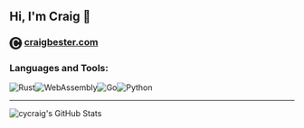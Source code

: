 ## Hi, I'm Craig 🐼

### [<img align="center" alt="" width="22px" src="https://github.com/cycraig/assets_shared/blob/c90c1e211d617f65502dbfcc244bc6fc5049c91e/img/favicon-32x32.png?raw=true"/>][website] [craigbester.com][website]



### Languages and Tools:

[<img align="left" alt="Rust" height="28px" src="https://img.shields.io/badge/Rust-%233776AB.svg?&style=flat-square&logo=rust&logoColor=white" />][rust]

[<img align="left" alt="WebAssembly" height="28px" src="https://img.shields.io/badge/Wasm-%233776AB.svg?&style=flat-square&logo=webassembly&logoColor=white"/>][webassembly]

[<img align="left" alt="Go" height="28px" src="https://img.shields.io/badge/Go-%233776AB.svg?&style=flat-square&logo=go&logoColor=white"/>][go]

[<img align="left" alt="Python" height="28px" src="https://img.shields.io/badge/Python-%233776AB.svg?&style=flat-square&logo=python&logoColor=white" />][python]


<br />

---
<img align="left" alt="cycraig's GitHub Stats" src="https://github-readme-stats.vercel.app/api?username=cycraig&show_icons=true&hide_border=true&count_private=true&hide_title=true" />

[website]: https://www.craigbester.com
[rust]: https://github.com/iotaledger/identity.rs
[webassembly]: https://github.com/iotaledger/identity.rs/tree/dev/bindings/wasm
[go]: https://github.com/cycraig/scpbattle
[java]: https://github.com/cycraig
[python]: https://github.com/cycraig/MP-DQN
[pytorch]: https://github.com/cycraig/MP-DQN
